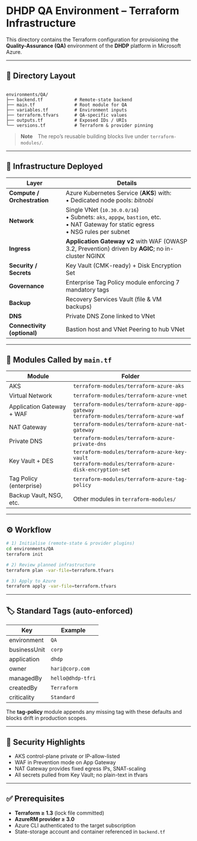 # DHDP QA Environment – Terraform Infrastructure

This directory contains the Terraform configuration for provisioning the **Quality-Assurance (QA)** environment of the **DHDP** platform in Microsoft Azure.

---

## 📁 Directory Layout

```

environments/QA/
├── backend.tf            # Remote-state backend
├── main.tf               # Root module for QA
├── variables.tf          # Environment inputs
├── terraform.tfvars      # QA-specific values
├── outputs.tf            # Exposed IDs / URIs
└── versions.tf           # Terraform & provider pinning

````

> **Note** The repo’s reusable building blocks live under `terraform-modules/`.

---

## 🔧 Infrastructure Deployed

| Layer | Details |
|-------|---------|
| **Compute / Orchestration** | Azure Kubernetes Service (**AKS**) with:<br>• Dedicated node pools: *bitnobi* | *keycloak* | *candig* | *integrateai* | *webapp*<br>• AAD-integrated RBAC, logging to Log Analytics, autoscaler enabled |
| **Network** | Single VNet (<kbd>10.30.0.0/16</kbd>)<br>• Subnets: `aks`, `appgw`, `bastion`, etc.<br>• NAT Gateway for static egress<br>• NSG rules per subnet |
| **Ingress** | **Application Gateway v2** with WAF (OWASP 3.2, Prevention) driven by **AGIC**; no in-cluster NGINX |
| **Security / Secrets** | Key Vault (CMK-ready) + Disk Encryption Set |
| **Governance** | Enterprise Tag Policy module enforcing 7 mandatory tags |
| **Backup** | Recovery Services Vault (file & VM backups) |
| **DNS** | Private DNS Zone linked to VNet |
| **Connectivity (optional)** | Bastion host and VNet Peering to hub VNet |

---

## 🧱 Modules Called by `main.tf`

| Module | Folder |
|--------|--------|
| AKS                       | `terraform-modules/terraform-azure-aks` |
| Virtual Network           | `terraform-modules/terraform-azure-vnet` |
| Application Gateway + WAF | `terraform-modules/terraform-azure-app-gateway`<br>`terraform-modules/terraform-azure-waf` |
| NAT Gateway               | `terraform-modules/terraform-azure-nat-gateway` |
| Private DNS               | `terraform-modules/terraform-azure-private-dns` |
| Key Vault + DES           | `terraform-modules/terraform-azure-key-vault`<br>`terraform-modules/terraform-azure-disk-encryption-set` |
| Tag Policy (enterprise)   | `terraform-modules/terraform-azure-tag-policy` |
| Backup Vault, NSG, etc.   | Other modules in `terraform-modules/` |

---

## ⚙️ Workflow

```bash
# 1) Initialise (remote-state & provider plugins)
cd environments/QA
terraform init

# 2) Review planned infrastructure
terraform plan -var-file=terraform.tfvars

# 3) Apply to Azure
terraform apply -var-file=terraform.tfvars
````

---

## 🏷️ Standard Tags (auto-enforced)

| Key          | Example           |
| ------------ | ----------------- |
| environment  | `QA`              |
| businessUnit | `corp`            |
| application  | `dhdp`            |
| owner        | `hari@corp.com`   |
| managedBy    | `hello@dhdp-tfri` |
| createdBy    | `Terraform`       |
| criticality  | `Standard`        |

The **tag-policy** module appends any missing tag with these defaults and blocks drift in production scopes.

---

## 🔐 Security Highlights

* AKS control-plane private or IP-allow-listed
* WAF in Prevention mode on App Gateway
* NAT Gateway provides fixed egress IPs, SNAT-scaling
* All secrets pulled from Key Vault; no plain-text in tfvars

---

## ✅ Prerequisites

* **Terraform ≥ 1.3** (lock file committed)
* **AzureRM provider ≥ 3.0**
* Azure CLI authenticated to the target subscription
* State-storage account and container referenced in `backend.tf`
